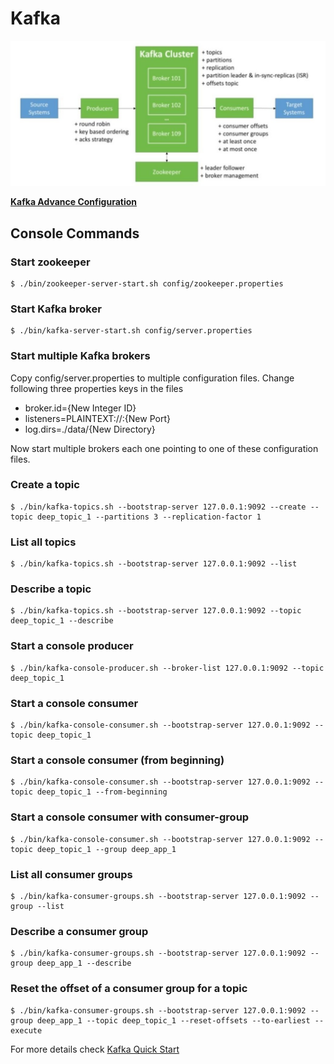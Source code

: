 # Kafka 

![enter image description here](https://github.com/kuldeepsingh82/Kafka/blob/master/images/kafka.jpg)

[**Kafka Advance Configuration**](https://github.com/kuldeepsingh82/Kafka/blob/master/ADVACNE_CONFIG.md)

## Console Commands

### Start zookeeper
	
	$ ./bin/zookeeper-server-start.sh config/zookeeper.properties

### Start Kafka broker

	$ ./bin/kafka-server-start.sh config/server.properties

### Start multiple Kafka brokers

Copy config/server.properties to multiple configuration files. Change following three properties keys in the files
* broker.id={New Integer ID}
* listeners=PLAINTEXT://:{New Port}
* log.dirs=./data/{New Directory}

Now start multiple brokers each one pointing to one of these configuration files.

### Create a topic

	$ ./bin/kafka-topics.sh --bootstrap-server 127.0.0.1:9092 --create --topic deep_topic_1 --partitions 3 --replication-factor 1

### List all topics

	$ ./bin/kafka-topics.sh --bootstrap-server 127.0.0.1:9092 --list

### Describe a topic

	$ ./bin/kafka-topics.sh --bootstrap-server 127.0.0.1:9092 --topic deep_topic_1 --describe

### Start a console producer

	$ ./bin/kafka-console-producer.sh --broker-list 127.0.0.1:9092 --topic deep_topic_1

### Start a console consumer

	$ ./bin/kafka-console-consumer.sh --bootstrap-server 127.0.0.1:9092 --topic deep_topic_1

### Start a console consumer (from beginning)

	$ ./bin/kafka-console-consumer.sh --bootstrap-server 127.0.0.1:9092 --topic deep_topic_1 --from-beginning

### Start a console consumer with consumer-group

	$ ./bin/kafka-console-consumer.sh --bootstrap-server 127.0.0.1:9092 --topic deep_topic_1 --group deep_app_1

### List all consumer groups

	$ ./bin/kafka-consumer-groups.sh --bootstrap-server 127.0.0.1:9092 --group --list

### Describe a consumer group

	$ ./bin/kafka-consumer-groups.sh --bootstrap-server 127.0.0.1:9092 --group deep_app_1 --describe

### Reset the offset of a consumer group for a topic

	$ ./bin/kafka-consumer-groups.sh --bootstrap-server 127.0.0.1:9092 --group deep_app_1 --topic deep_topic_1 --reset-offsets --to-earliest --execute

For more details check [Kafka Quick Start](https://kafka.apache.org/quickstart)
